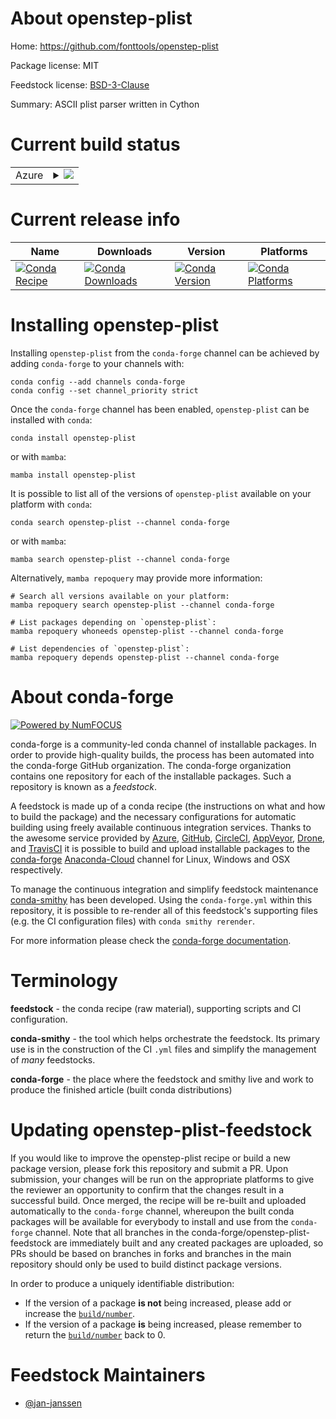 About openstep-plist
====================

Home: https://github.com/fonttools/openstep-plist

Package license: MIT

Feedstock license: [BSD-3-Clause](https://github.com/conda-forge/openstep-plist-feedstock/blob/main/LICENSE.txt)

Summary: ASCII plist parser written in Cython

Current build status
====================


<table>
    
  <tr>
    <td>Azure</td>
    <td>
      <details>
        <summary>
          <a href="https://dev.azure.com/conda-forge/feedstock-builds/_build/latest?definitionId=16957&branchName=main">
            <img src="https://dev.azure.com/conda-forge/feedstock-builds/_apis/build/status/openstep-plist-feedstock?branchName=main">
          </a>
        </summary>
        <table>
          <thead><tr><th>Variant</th><th>Status</th></tr></thead>
          <tbody><tr>
              <td>linux_64_python3.7.____cpython</td>
              <td>
                <a href="https://dev.azure.com/conda-forge/feedstock-builds/_build/latest?definitionId=16957&branchName=main">
                  <img src="https://dev.azure.com/conda-forge/feedstock-builds/_apis/build/status/openstep-plist-feedstock?branchName=main&jobName=linux&configuration=linux_64_python3.7.____cpython" alt="variant">
                </a>
              </td>
            </tr><tr>
              <td>linux_64_python3.8.____cpython</td>
              <td>
                <a href="https://dev.azure.com/conda-forge/feedstock-builds/_build/latest?definitionId=16957&branchName=main">
                  <img src="https://dev.azure.com/conda-forge/feedstock-builds/_apis/build/status/openstep-plist-feedstock?branchName=main&jobName=linux&configuration=linux_64_python3.8.____cpython" alt="variant">
                </a>
              </td>
            </tr><tr>
              <td>linux_64_python3.9.____cpython</td>
              <td>
                <a href="https://dev.azure.com/conda-forge/feedstock-builds/_build/latest?definitionId=16957&branchName=main">
                  <img src="https://dev.azure.com/conda-forge/feedstock-builds/_apis/build/status/openstep-plist-feedstock?branchName=main&jobName=linux&configuration=linux_64_python3.9.____cpython" alt="variant">
                </a>
              </td>
            </tr><tr>
              <td>osx_64_python3.7.____cpython</td>
              <td>
                <a href="https://dev.azure.com/conda-forge/feedstock-builds/_build/latest?definitionId=16957&branchName=main">
                  <img src="https://dev.azure.com/conda-forge/feedstock-builds/_apis/build/status/openstep-plist-feedstock?branchName=main&jobName=osx&configuration=osx_64_python3.7.____cpython" alt="variant">
                </a>
              </td>
            </tr><tr>
              <td>osx_64_python3.8.____cpython</td>
              <td>
                <a href="https://dev.azure.com/conda-forge/feedstock-builds/_build/latest?definitionId=16957&branchName=main">
                  <img src="https://dev.azure.com/conda-forge/feedstock-builds/_apis/build/status/openstep-plist-feedstock?branchName=main&jobName=osx&configuration=osx_64_python3.8.____cpython" alt="variant">
                </a>
              </td>
            </tr><tr>
              <td>osx_64_python3.9.____cpython</td>
              <td>
                <a href="https://dev.azure.com/conda-forge/feedstock-builds/_build/latest?definitionId=16957&branchName=main">
                  <img src="https://dev.azure.com/conda-forge/feedstock-builds/_apis/build/status/openstep-plist-feedstock?branchName=main&jobName=osx&configuration=osx_64_python3.9.____cpython" alt="variant">
                </a>
              </td>
            </tr><tr>
              <td>win_64_python3.7.____cpython</td>
              <td>
                <a href="https://dev.azure.com/conda-forge/feedstock-builds/_build/latest?definitionId=16957&branchName=main">
                  <img src="https://dev.azure.com/conda-forge/feedstock-builds/_apis/build/status/openstep-plist-feedstock?branchName=main&jobName=win&configuration=win_64_python3.7.____cpython" alt="variant">
                </a>
              </td>
            </tr><tr>
              <td>win_64_python3.8.____cpython</td>
              <td>
                <a href="https://dev.azure.com/conda-forge/feedstock-builds/_build/latest?definitionId=16957&branchName=main">
                  <img src="https://dev.azure.com/conda-forge/feedstock-builds/_apis/build/status/openstep-plist-feedstock?branchName=main&jobName=win&configuration=win_64_python3.8.____cpython" alt="variant">
                </a>
              </td>
            </tr><tr>
              <td>win_64_python3.9.____cpython</td>
              <td>
                <a href="https://dev.azure.com/conda-forge/feedstock-builds/_build/latest?definitionId=16957&branchName=main">
                  <img src="https://dev.azure.com/conda-forge/feedstock-builds/_apis/build/status/openstep-plist-feedstock?branchName=main&jobName=win&configuration=win_64_python3.9.____cpython" alt="variant">
                </a>
              </td>
            </tr>
          </tbody>
        </table>
      </details>
    </td>
  </tr>
</table>

Current release info
====================

| Name | Downloads | Version | Platforms |
| --- | --- | --- | --- |
| [![Conda Recipe](https://img.shields.io/badge/recipe-openstep--plist-green.svg)](https://anaconda.org/conda-forge/openstep-plist) | [![Conda Downloads](https://img.shields.io/conda/dn/conda-forge/openstep-plist.svg)](https://anaconda.org/conda-forge/openstep-plist) | [![Conda Version](https://img.shields.io/conda/vn/conda-forge/openstep-plist.svg)](https://anaconda.org/conda-forge/openstep-plist) | [![Conda Platforms](https://img.shields.io/conda/pn/conda-forge/openstep-plist.svg)](https://anaconda.org/conda-forge/openstep-plist) |

Installing openstep-plist
=========================

Installing `openstep-plist` from the `conda-forge` channel can be achieved by adding `conda-forge` to your channels with:

```
conda config --add channels conda-forge
conda config --set channel_priority strict
```

Once the `conda-forge` channel has been enabled, `openstep-plist` can be installed with `conda`:

```
conda install openstep-plist
```

or with `mamba`:

```
mamba install openstep-plist
```

It is possible to list all of the versions of `openstep-plist` available on your platform with `conda`:

```
conda search openstep-plist --channel conda-forge
```

or with `mamba`:

```
mamba search openstep-plist --channel conda-forge
```

Alternatively, `mamba repoquery` may provide more information:

```
# Search all versions available on your platform:
mamba repoquery search openstep-plist --channel conda-forge

# List packages depending on `openstep-plist`:
mamba repoquery whoneeds openstep-plist --channel conda-forge

# List dependencies of `openstep-plist`:
mamba repoquery depends openstep-plist --channel conda-forge
```


About conda-forge
=================

[![Powered by
NumFOCUS](https://img.shields.io/badge/powered%20by-NumFOCUS-orange.svg?style=flat&colorA=E1523D&colorB=007D8A)](https://numfocus.org)

conda-forge is a community-led conda channel of installable packages.
In order to provide high-quality builds, the process has been automated into the
conda-forge GitHub organization. The conda-forge organization contains one repository
for each of the installable packages. Such a repository is known as a *feedstock*.

A feedstock is made up of a conda recipe (the instructions on what and how to build
the package) and the necessary configurations for automatic building using freely
available continuous integration services. Thanks to the awesome service provided by
[Azure](https://azure.microsoft.com/en-us/services/devops/), [GitHub](https://github.com/),
[CircleCI](https://circleci.com/), [AppVeyor](https://www.appveyor.com/),
[Drone](https://cloud.drone.io/welcome), and [TravisCI](https://travis-ci.com/)
it is possible to build and upload installable packages to the
[conda-forge](https://anaconda.org/conda-forge) [Anaconda-Cloud](https://anaconda.org/)
channel for Linux, Windows and OSX respectively.

To manage the continuous integration and simplify feedstock maintenance
[conda-smithy](https://github.com/conda-forge/conda-smithy) has been developed.
Using the ``conda-forge.yml`` within this repository, it is possible to re-render all of
this feedstock's supporting files (e.g. the CI configuration files) with ``conda smithy rerender``.

For more information please check the [conda-forge documentation](https://conda-forge.org/docs/).

Terminology
===========

**feedstock** - the conda recipe (raw material), supporting scripts and CI configuration.

**conda-smithy** - the tool which helps orchestrate the feedstock.
                   Its primary use is in the construction of the CI ``.yml`` files
                   and simplify the management of *many* feedstocks.

**conda-forge** - the place where the feedstock and smithy live and work to
                  produce the finished article (built conda distributions)


Updating openstep-plist-feedstock
=================================

If you would like to improve the openstep-plist recipe or build a new
package version, please fork this repository and submit a PR. Upon submission,
your changes will be run on the appropriate platforms to give the reviewer an
opportunity to confirm that the changes result in a successful build. Once
merged, the recipe will be re-built and uploaded automatically to the
`conda-forge` channel, whereupon the built conda packages will be available for
everybody to install and use from the `conda-forge` channel.
Note that all branches in the conda-forge/openstep-plist-feedstock are
immediately built and any created packages are uploaded, so PRs should be based
on branches in forks and branches in the main repository should only be used to
build distinct package versions.

In order to produce a uniquely identifiable distribution:
 * If the version of a package **is not** being increased, please add or increase
   the [``build/number``](https://docs.conda.io/projects/conda-build/en/latest/resources/define-metadata.html#build-number-and-string).
 * If the version of a package **is** being increased, please remember to return
   the [``build/number``](https://docs.conda.io/projects/conda-build/en/latest/resources/define-metadata.html#build-number-and-string)
   back to 0.

Feedstock Maintainers
=====================

* [@jan-janssen](https://github.com/jan-janssen/)

